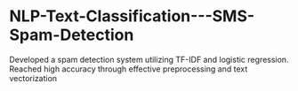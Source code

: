 # NLP-Text-Classification---SMS-Spam-Detection
Developed a spam detection system utilizing TF-IDF and logistic regression. Reached high accuracy through effective preprocessing and text vectorization
